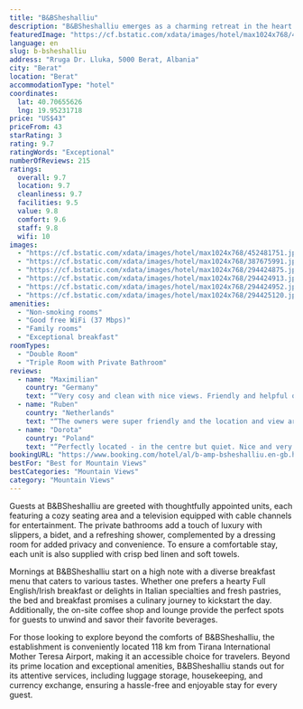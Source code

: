 ```yaml
---
title: "B&BSheshalliu"
description: "B&BSheshalliu emerges as a charming retreat in the heart of Berat, offering guests a serene stay with the convenience of modern amenities."
featuredImage: "https://cf.bstatic.com/xdata/images/hotel/max1024x768/452481751.jpg?k=e9c6c85b93a8cd03e357595a6cc6dd43b817b878e42dcb8cf726b9f04fd6c00c&o=&hp=1"
language: en
slug: b-bsheshalliu
address: "Rruga Dr. Lluka, 5000 Berat, Albania"
city: "Berat"
location: "Berat"
accommodationType: "hotel"
coordinates:
  lat: 40.70655626
  lng: 19.95231718
price: "US$43"
priceFrom: 43
starRating: 3
rating: 9.7
ratingWords: "Exceptional"
numberOfReviews: 215
ratings:
  overall: 9.7
  location: 9.7
  cleanliness: 9.7
  facilities: 9.5
  value: 9.8
  comfort: 9.6
  staff: 9.8
  wifi: 10
images:
  - "https://cf.bstatic.com/xdata/images/hotel/max1024x768/452481751.jpg?k=e9c6c85b93a8cd03e357595a6cc6dd43b817b878e42dcb8cf726b9f04fd6c00c&o=&hp=1"
  - "https://cf.bstatic.com/xdata/images/hotel/max1024x768/387675991.jpg?k=005178f1b1e16156ece99d6f866171c3d3a8b60635739cf1504ce7a53084afd9&o=&hp=1"
  - "https://cf.bstatic.com/xdata/images/hotel/max1024x768/294424875.jpg?k=3d3c0794675609316f064e8f9a3a8dc77a0600306d505c43bf38e13d14b97f48&o=&hp=1"
  - "https://cf.bstatic.com/xdata/images/hotel/max1024x768/294424913.jpg?k=bf9aef597e07ae95130a6eee57da3c7bfd780c5e228a8cd895e6356320324269&o=&hp=1"
  - "https://cf.bstatic.com/xdata/images/hotel/max1024x768/294424952.jpg?k=f62d25b347d90212aefd58608d07dbe46716fcf6411aba10d48861e91a81803a&o=&hp=1"
  - "https://cf.bstatic.com/xdata/images/hotel/max1024x768/294425120.jpg?k=36bae471401a34ead42db5628f8e2e2b06bb5112bdf0cf3fe24922bf40cb32e6&o=&hp=1"
amenities:
  - "Non-smoking rooms"
  - "Good free WiFi (37 Mbps)"
  - "Family rooms"
  - "Exceptional breakfast"
roomTypes:
  - "Double Room"
  - "Triple Room with Private Bathroom"
reviews:
  - name: "Maximilian"
    country: "Germany"
    text: "“Very cosy and clean with nice views. Friendly and helpful owners, great breakfast with freshly made pastries and home-made jam.”"
  - name: "Ruben"
    country: "Netherlands"
    text: "“The owners were super friendly and the location and view are great!”"
  - name: "Dorota"
    country: "Poland"
    text: "“Perfectly located - in the centre but quiet. Nice and very helpful host. Great homemade breakfast. Clean and pleasant room with comfortable beds. I wish I could stay longer. Highly recommended”"
bookingURL: "https://www.booking.com/hotel/al/b-amp-bsheshalliu.en-gb.html?aid=8035640"
bestFor: "Best for Mountain Views"
bestCategories: "Mountain Views"
category: "Mountain Views"
---
```


Guests at B&BSheshalliu are greeted with thoughtfully appointed units, each featuring a cozy seating area and a television equipped with cable channels for entertainment. The private bathrooms add a touch of luxury with slippers, a bidet, and a refreshing shower, complemented by a dressing room for added privacy and convenience. To ensure a comfortable stay, each unit is also supplied with crisp bed linen and soft towels.

Mornings at B&BSheshalliu start on a high note with a diverse breakfast menu that caters to various tastes. Whether one prefers a hearty Full English/Irish breakfast or delights in Italian specialties and fresh pastries, the bed and breakfast promises a culinary journey to kickstart the day. Additionally, the on-site coffee shop and lounge provide the perfect spots for guests to unwind and savor their favorite beverages.

For those looking to explore beyond the comforts of B&BSheshalliu, the establishment is conveniently located 118 km from Tirana International Mother Teresa Airport, making it an accessible choice for travelers. Beyond its prime location and exceptional amenities, B&BSheshalliu stands out for its attentive services, including luggage storage, housekeeping, and currency exchange, ensuring a hassle-free and enjoyable stay for every guest.